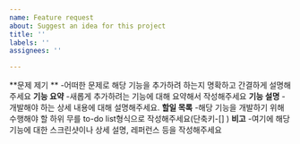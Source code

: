 ```yaml
---
name: Feature request
about: Suggest an idea for this project
title: ''
labels: ''
assignees: ''

---
```


**문제 제기 **
-어떠한 문제로 해당 기능을 추가하려 하는지 명확하고 간결하게 설명해주세요
**기능 요약**
-새롭게 추가하려는 기능에 대해 요약해서 작성해주세요
**기능 설명**
-개발해야 하는 상세 내용에 대해 설명해주세요.
**할일 목록**
-해당 기능을 개발하기 위해 수행해야 할 하위 무를 to-do list형식으로 작성해주세요(단축키-[] )
**비고**
-여기에 해당 기능에 대한 스크린샷이나 상세 설명, 레퍼런스 등을 작성해주세요
